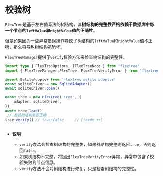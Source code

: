 # 校验树

`FlexTree`是基于左右值算法的树结构，其**树结构的完整性严格依赖于数据库中每一个节点的`leftValue`和`rightValue`值的正确性**。

但是如果因为一些异常错误操作导致了树结构的`leftValue`和`rightValue`值不正确，那么将导致树结构被破坏。

`FlexTreeManager`提供了`verify`校验方法来检查树结构的完整性。

```ts
import type { FlexTreeOptions, IFlexTreeNode } from 'flextree'
import { FlexTreeManager,FlexTree, FlexTreeVerifyError } from 'flextree'

import SqliteAdapter from 'flextree-sqlite-adapter' 
const sqliteDriver = new SqliteAdapter()
await sqliteDriver.open()

const tree = new FlexTree('tree', {
    adapter: sqliteDriver,
})
await tree.load()
 // 校验树结构是否正确
tree.verify() // true/false     // [!code ++]
 
```


- **说明**

    - `verify`方法会检查树结构的完整性，如果树结构完整则返回`true`，否则返回`false`。
    - 如果树结构不完整，将抛出`FlexTreeVerifyError`异常，异常中包含了校验失败的节点信息。
    - `verify`方法不会对树结构进行修复，只是检查树结构的完整性。

    